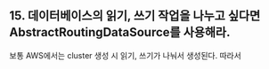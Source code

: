 ## 15. 데이터베이스의 읽기, 쓰기 작업을 나누고 싶다면 AbstractRoutingDataSource를 사용해라.

보통 AWS에서는 cluster 생성 시 읽기, 쓰기가 나눠서 생성된다. 따라서 